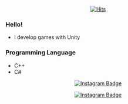 <div align=center>	
  
  [![Hits](https://hits.seeyoufarm.com/api/count/incr/badge.svg?url=https%3A%2F%2Fgithub.com%2Fccm1441&count_bg=%2366CF16&title_bg=%23474747&icon=unity.svg&icon_color=%23FFFFFF&title=Thank+you+for+visiting&edge_flat=false)](https://hits.seeyoufarm.com)	
  
</div>

### Hello!
- I develop games with Unity

### Programming Language
- C++
- C#

    
<div align=center>
  
   [![Instagram Badge](https://img.shields.io/badge/-My-Blog-dd2a7b?style=flat-square&logo=rss&logoColor=white&link=https://www.instagram.com/fe_m22n/)](https://www.instagram.com/fe_m22n/) 
  
  [![Instagram Badge](https://img.shields.io/badge/-Instagram-dd2a7b?style=flat-square&logo=instagram&logoColor=white&link=https://www.instagram.com/fe_m22n/)](https://www.instagram.com/fe_m22n/) 

</div>
  

  
